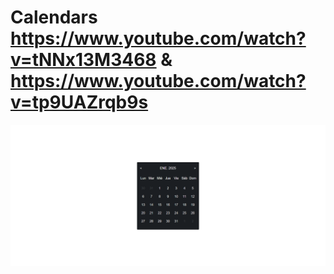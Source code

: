 # Calendars https://www.youtube.com/watch?v=tNNx13M3468 & https://www.youtube.com/watch?v=tp9UAZrqb9s
<p align="center">
  <img src="preview.png" alt="preview del proyecto" width="600">
</p>